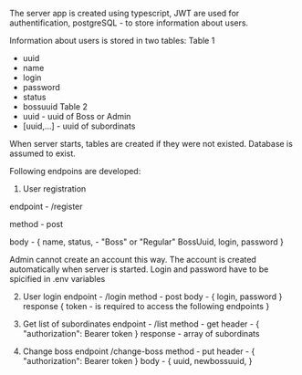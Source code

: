The server app is created using typescript, JWT are used for authentification, postgreSQL - to store information about users. 

Information about users is stored in two tables:
Table 1
- uuid
- name
- login
- password
- status
- bossuuid
Table 2
- uuid - uuid of Boss or Admin
- [uuid,...] - uuid of subordinats

When server starts, tables are created if they were not existed. Database is assumed to exist. 

Following endpoins are developed:

1. User registration

  endpoint - /register
  
  method - post
  
  body - {
      name, 
      status, - "Boss" or "Regular"
      BossUuid, 
      login, 
      password
  }
  
Admin cannot create an account this way. The account is created automatically when server is started. Login and password have to be spicified in .env variables

2. User login
  endpoint - /login
  method - post
  body - {
      login, 
      password
  }
  response
  {
    token - is required to access the following endpoints
  }
  
3. Get list of subordinates
  endpoint - /list
  method - get
  header - {
  "authorization": Bearer token
  }
  response - array of subordinats
 
4. Change boss
  endpoint /change-boss
  method - put
  header - {
  "authorization": Bearer token
  }
  body - {
    uuid,
    newbossuuid,
  }
